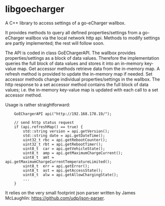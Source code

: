 # libgoecharger
A C++ library to access settings of a go-eCharger wallbox.

It provides methods to query all defined properties/settings from a go-eCharger wallbox via the local network http api. Methods to modify settings are partly implemented; the rest will follow soon.

The API is coded in class GoEChargerAPI. The wallbox provides properties/settings as a block of data values. Therefore the implementation queries the full block of data values and stores it into an in-memory key-value map. Get accessor methods retrieve data from the in-memory map. A refresh method is provided to update the in-memory map if needed. Set accessor methods change individual properties/settings in the wallbox. The http response to a set accessor method contains the full block of data values; i.e. the in-memory key-value map is updated with each call to a set accessor method.

Usage is rather straightforward:

        GoEChargerAPI api("http://192.168.178.19/");

        // send http status request
        if (api.refreshMap() == true) {
            std::string version = api.getVersion();
            std::string date = api.getDateTime();
            uint32_t rbc = api.getRebootCounter();
            uint32_t rbt = api.getRebootTimer();
            uint8_t  car = api.getVehicleState();
            uint8_t  amp = api.getMaximumChargeCurrent();
            uint8_t  amt = api.getMaximumChargeCurrentTemperatureLimited();
            uint8_t  err = api.getError();
            uint8_t  ast = api.getAccessState();
            uint8_t  alw = api.getAllowChargingState();
            ...
        }
    
It relies on the very small footprint json parser written by James McLaughlin: https://github.com/udp/json-parser.
